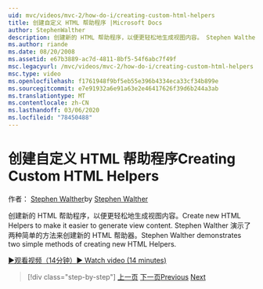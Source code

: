 ```yaml
---
uid: mvc/videos/mvc-2/how-do-i/creating-custom-html-helpers
title: 创建自定义 HTML 帮助程序 |Microsoft Docs
author: StephenWalther
description: 创建新的 HTML 帮助程序，以便更轻松地生成视图内容。 Stephen Walther 演示了两种简单的方法来创建新的 HTML 帮助器。
ms.author: riande
ms.date: 08/20/2008
ms.assetid: e67b3889-ac7d-4811-8bf5-54f6abc7f49f
msc.legacyurl: /mvc/videos/mvc-2/how-do-i/creating-custom-html-helpers
msc.type: video
ms.openlocfilehash: f1761948f9bf5eb55e396b4334eca33cf34b899e
ms.sourcegitcommit: e7e91932a6e91a63e2e46417626f39d6b244a3ab
ms.translationtype: MT
ms.contentlocale: zh-CN
ms.lasthandoff: 03/06/2020
ms.locfileid: "78450488"
---
```

# <a name="creating-custom-html-helpers"></a><span data-ttu-id="217ca-104">创建自定义 HTML 帮助程序</span><span class="sxs-lookup"><span data-stu-id="217ca-104">Creating Custom HTML Helpers</span></span>

<span data-ttu-id="217ca-105">作者： [Stephen Walther](https://github.com/StephenWalther)</span><span class="sxs-lookup"><span data-stu-id="217ca-105">by [Stephen Walther](https://github.com/StephenWalther)</span></span>

<span data-ttu-id="217ca-106">创建新的 HTML 帮助程序，以便更轻松地生成视图内容。</span><span class="sxs-lookup"><span data-stu-id="217ca-106">Create new HTML Helpers to make it easier to generate view content.</span></span> <span data-ttu-id="217ca-107">Stephen Walther 演示了两种简单的方法来创建新的 HTML 帮助器。</span><span class="sxs-lookup"><span data-stu-id="217ca-107">Stephen Walther demonstrates two simple methods of creating new HTML Helpers.</span></span>

[<span data-ttu-id="217ca-108">&#9654;观看视频（14分钟）</span><span class="sxs-lookup"><span data-stu-id="217ca-108">&#9654; Watch video (14 minutes)</span></span>](https://channel9.msdn.com/Blogs/ASP-NET-Site-Videos/creating-custom-html-helpers)

> [!div class="step-by-step"]
> <span data-ttu-id="217ca-109">[上一页](creating-unit-tests-for-aspnet-mvc-applications.md)
> [下一页](creating-model-classes-with-linq-to-sql.md)</span><span class="sxs-lookup"><span data-stu-id="217ca-109">[Previous](creating-unit-tests-for-aspnet-mvc-applications.md)
[Next](creating-model-classes-with-linq-to-sql.md)</span></span>
